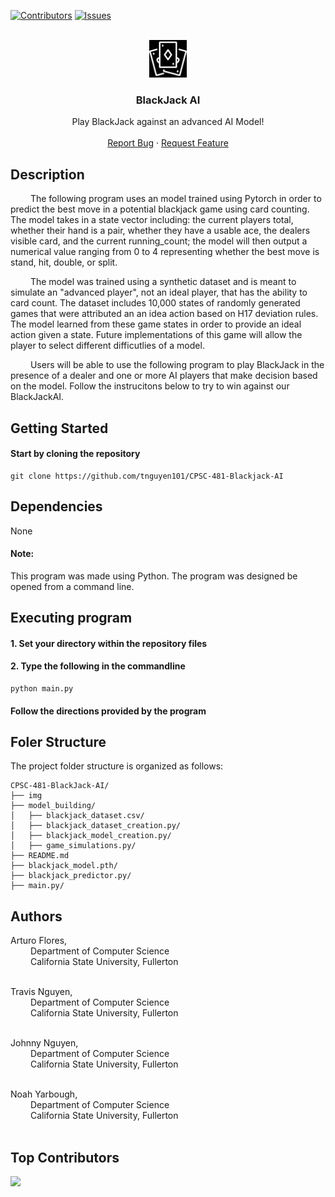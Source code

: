 <a id="readme-top"></a>

[![Contributors][contributors-shield]][contributors-url] [![Issues][issues-shield]][issues-url]

<br />
<div align="center">
<a href="https://github.com/tnguyen101/CPSC-481-Blackjack-AI">
  <img src="./img/playing_cards.svg" alt="Logo" height="60" style="filter: invert(1);">
</a>

  <h3 align="center">BlackJack AI</h3>

  <p align="center">
    Play BlackJack against an advanced AI Model!
    <br />
    <br />
    <a href="https://github.com/tnguyen101/CPSC-481-Blackjack-AI/issues/new?labels=bug&template=bug-report---.md">Report Bug</a>
    ·
    <a href="https://github.com/tnguyen101/CPSC-481-Blackjack-AI/issues/new?labels=enhancement&template=feature-request---.md">Request Feature</a>
  </p>
</div>

## Description

&ensp;&ensp;&ensp;&ensp; 
The following program uses an model trained using Pytorch in order to predict the best move
    in a potential blackjack game using card counting. The model takes in a state vector 
    including: the current players total, whether their hand is a pair, whether they have a 
    usable ace, the dealers visible card, and the current running_count; the model will then 
    output a numerical value ranging from 0 to 4 representing whether the best move is stand, 
    hit, double, or split.

&ensp;&ensp;&ensp;&ensp; 
The model was trained using a synthetic dataset and is meant to simulate an "advanced player",
    not an ideal player, that has the ability to card count. The dataset includes 10,000 states
    of randomly generated games that were attributed an an idea action based on H17 deviation rules.
    The model learned from these game states in order to provide an ideal action given a state. Future
    implementations of this game will allow the player to select different difficutlies of a model.

&ensp;&ensp;&ensp;&ensp; 
Users will be able to use the following program to play BlackJack in the presence of a dealer and one
    or more AI players that make decision based on the model. Follow the instrucitons below to try 
    to win against our BlackJackAI.

## Getting Started

#### Start by cloning the repository
```
git clone https://github.com/tnguyen101/CPSC-481-Blackjack-AI
```

## Dependencies
None

#### Note:
This program was made using Python.
The program was designed be opened from a command line.

## Executing program

#### 1. Set your directory within the repository files
 
#### 2. Type the following in the commandline
```
python main.py
```

#### Follow the directions provided by the program

## Foler Structure

The project folder structure is organized as follows:

```
CPSC-481-BlackJack-AI/
├── img
├── model_building/
│   ├── blackjack_dataset.csv/
│   ├── blackjack_dataset_creation.py/
│   ├── blackjack_model_creation.py/
│   ├── game_simulations.py/          
├── README.md
├── blackjack_model.pth/
├── blackjack_predictor.py/
├── main.py/

```

## Authors

Arturo Flores, <br>
&ensp;&ensp;&ensp;&ensp; 
    Department of Computer Science <br>
&ensp;&ensp;&ensp;&ensp; 
    California State University, Fullerton<br>
&ensp;&ensp;&ensp;&ensp;  <br>

Travis Nguyen, <br>
&ensp;&ensp;&ensp;&ensp; 
    Department of Computer Science <br>
&ensp;&ensp;&ensp;&ensp; 
    California State University, Fullerton<br>
&ensp;&ensp;&ensp;&ensp;  <br>

Johnny Nguyen, <br>
&ensp;&ensp;&ensp;&ensp; 
    Department of Computer Science <br>
&ensp;&ensp;&ensp;&ensp; 
    California State University, Fullerton <br> 
&ensp;&ensp;&ensp;&ensp; <br>

Noah Yarbough, <br>
&ensp;&ensp;&ensp;&ensp; 
    Department of Computer Science <br>
&ensp;&ensp;&ensp;&ensp; 
    California State University, Fullerton <br>
&ensp;&ensp;&ensp;&ensp; <br>


## Top Contributors

<a href="https://github.com/tnguyen101/CPSC-481-Blackjack-AI/graphs/contributors">
  <img src="https://contrib.rocks/image?repo=tnguyen101/CPSC-481-Blackjack-AI" />
</a>

<!-- MARKDOWN LINKS & IMAGES -->

[contributors-shield]: https://img.shields.io/github/contributors/tnguyen101/CPSC-481-Blackjack-AI.svg?style=for-the-badge
[contributors-url]: https://github.com/tnguyen101/CPSC-481-Blackjack-AI/contributors
[issues-shield]: https://img.shields.io/github/issues/tnguyen101/CPSC-481-Blackjack-AI.svg?style=for-the-badge
[issues-url]: https://github.com/tnguyen101/CPSC-481-Blackjack-AI/issues

